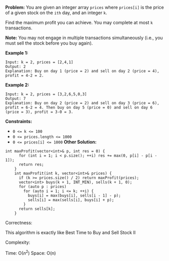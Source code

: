 **Problem:**
You are given an integer array `prices` where `prices[i]` is the price of a given stock on the `ith` day, and an integer `k`.

Find the maximum profit you can achieve. You may complete at most `k` transactions.

**Note:** You may not engage in multiple transactions simultaneously (i.e., you must sell the stock before you buy again).

 

**Example 1:**

```
Input: k = 2, prices = [2,4,1]
Output: 2
Explanation: Buy on day 1 (price = 2) and sell on day 2 (price = 4), profit = 4-2 = 2.
```

**Example 2:**

```
Input: k = 2, prices = [3,2,6,5,0,3]
Output: 7
Explanation: Buy on day 2 (price = 2) and sell on day 3 (price = 6), profit = 6-2 = 4. Then buy on day 5 (price = 0) and sell on day 6 (price = 3), profit = 3-0 = 3.
```

 

**Constraints:**

- `0 <= k <= 100`
- `0 <= prices.length <= 1000`
- `0 <= prices[i] <= 1000`
**Other Solution:**
```
int maxProfit(vector<int>& p, int res = 0) {
      for (int i = 1; i < p.size(); ++i) res += max(0, p[i] - p[i - 1]);
      return res;
    }
    int maxProfit(int k, vector<int>& prices) {
      if (k >= prices.size() / 2) return maxProfit(prices);
      vector<int> buys(k + 1, INT_MIN), sells(k + 1, 0);
      for (auto p : prices)
        for (auto i = 1; i <= k; ++i) {
          buys[i] = max(buys[i], sells[i - 1] - p);
          sells[i] = max(sells[i], buys[i] + p);  
        }
      return sells[k];
    }
```
Correctness:

This algorithm is exactly like Best Time to Buy and Sell Stock II

Complexity:

Time: O($n^2$)
Space: O(n)
